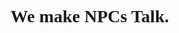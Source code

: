 <link rel="preconnect" href="https://fonts.googleapis.com">
<link rel="preconnect" href="https://fonts.gstatic.com" crossorigin>
<link href="https://fonts.googleapis.com/css2?family=Exo:wght@200;600&display=swap" rel="stylesheet">

<h1 style="font-family: Exo;">We make NPCs Talk.</h1>
